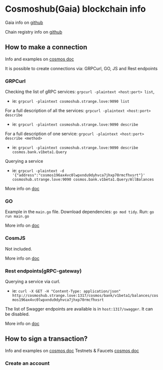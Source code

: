 # Cosmoshub(Gaia) blockchain info

Gaia info on [github](https://github.com/cosmos/gaia)

Chain registry info on [github](https://github.com/cosmos/chain-registry)

## How to make a connection

Info and examples on [cosmos doc](https://docs.cosmos.network/v0.46/run-node/interact-node.html#using-grpc)

It is possible to create connections via: GRPCurl, GO, JS and Rest endpoints

### GRPCurl

Checking the list of gRPC services: `grpcurl -plaintext <host:port> list`,

* ie: `grpcurl -plaintext cosmoshub.strange.love:9090 list`

For a full description of all the services: `grpcurl -plaintext <host:port> describe`

* ie: `grpcurl -plaintext cosmoshub.strange.love:9090 describe`

For a full description of one service: `grpcurl -plaintext <host:port> describe <method>`

* ie: `grpcurl -plaintext cosmoshub.strange.love:9090 describe cosmos.bank.v1beta1.Query`

Querying a service

* ie: `grpcurl -plaintext -d '{"address":"cosmos196ax4vc0lwpxndu9dyhvca7jhxp70rmcfhxsrt"}' cosmoshub.strange.love:9090 cosmos.bank.v1beta1.Query/AllBalances`

More info on [doc](https://docs.cosmos.network/v0.46/run-node/interact-node.html#grpcurl)

### GO

Example in the `main.go` file. Download dependencies: `go mod tidy`. Run: `go run main.go`

More info on [doc](https://docs.cosmos.network/v0.46/run-node/interact-node.html#programmatically-via-go)

### CosmJS

Not included.

More info on [doc](https://docs.cosmos.network/v0.46/run-node/interact-node.html#cosmjs)

### Rest endpoints(gRPC-gateway)

Querying a service via curl.

* ie: `curl -X GET -H "Content-Type: application/json" http://cosmoshub.strange.love:1317/cosmos/bank/v1beta1/balances/cosmos196ax4vc0lwpxndu9dyhvca7jhxp70rmcfhxsrt`

The list of Swagger endpoints are available is in `host:1317/swagger`. It can be disabled.

More info on [doc](https://docs.cosmos.network/v0.46/run-node/interact-node.html#using-the-rest-endpoints)

## How to sign a transaction?

Info and examples on [cosmos doc](https://docs.cosmos.network/master/run-node/txs.html)
Testnets & Faucets [cosmos doc](https://github.com/cosmos/testnets)

### Create an account
